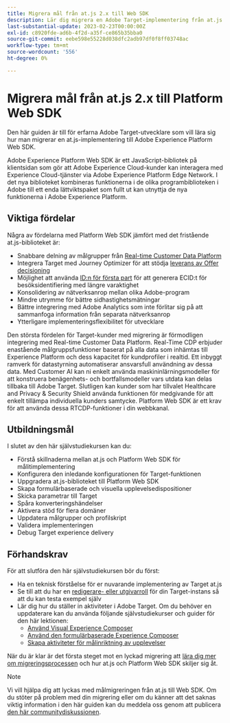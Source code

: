 ```yaml
---
title: Migrera mål från at.js 2.x till Web SDK
description: Lär dig migrera en Adobe Target-implementering från at.js 2.x till Adobe Experience Platform Web SDK. Exempel på ämnen är att läsa in JavaScript-biblioteket, skicka parametrar, renderingsaktiviteter och andra viktiga bildtexter.
last-substantial-update: 2023-02-23T00:00:00Z
exl-id: c8920fde-ad6b-4f2d-a35f-ce865b35bba0
source-git-commit: eebe598e55228d038dfc2adb97df0f8ff03748ac
workflow-type: tm+mt
source-wordcount: '556'
ht-degree: 0%

---
```


# Migrera mål från at.js 2.x till Platform Web SDK

Den här guiden är till för erfarna Adobe Target-utvecklare som vill lära sig hur man migrerar en at.js-implementering till Adobe Experience Platform Web SDK.

Adobe Experience Platform Web SDK är ett JavaScript-bibliotek på klientsidan som gör att Adobe Experience Cloud-kunder kan interagera med Experience Cloud-tjänster via Adobe Experience Platform Edge Network. I det nya biblioteket kombineras funktionerna i de olika programbiblioteken i Adobe till ett enda lättviktspaket som fullt ut kan utnyttja de nya funktionerna i Adobe Experience Platform.

## Viktiga fördelar

Några av fördelarna med Platform Web SDK jämfört med det fristående at.js-biblioteket är:

* Snabbare delning av målgrupper från [Real-time Customer Data Platform](https://experienceleague.adobe.com/docs/platform-learn/tutorials/experience-cloud/next-hit-personalization.html)
* Integrera Target med Journey Optimizer för att stödja [leverans av Offer decisioning](https://experienceleague.adobe.com/docs/target/using/integrate/ajo/offer-decision.html)
* Möjlighet att använda [ID:n för första part](https://experienceleague.adobe.com/docs/platform-learn/data-collection/edge-network/generate-first-party-device-ids.html) för att generera ECID:t för besöksidentifiering med längre varaktighet
* Konsolidering av nätverksanrop mellan olika Adobe-program
* Mindre utrymme för bättre sidhastighetsmätningar
* Bättre integrering med Adobe Analytics som inte förlitar sig på att sammanfoga information från separata nätverksanrop
* Ytterligare implementeringsflexibilitet för utvecklare

Den största fördelen för Target-kunder med migrering är förmodligen integrering med Real-time Customer Data Platform. Real-Time CDP erbjuder enastående målgruppsfunktioner baserat på alla data som inhämtas till Experience Platform och dess kapacitet för kundprofiler i realtid. Ett inbyggt ramverk för datastyrning automatiserar ansvarsfull användning av dessa data. Med Customer AI kan ni enkelt använda maskininlärningsmodeller för att konstruera benägenhets- och bortfallsmodeller vars utdata kan delas tillbaka till Adobe Target. Slutligen kan kunder som har tillvalet Healthcare and Privacy &amp; Security Shield använda funktionen för medgivande för att enkelt tillämpa individuella kunders samtycke. Platform Web SDK är ett krav för att använda dessa RTCDP-funktioner i din webbkanal.

## Utbildningsmål

I slutet av den här självstudiekursen kan du:

* Förstå skillnaderna mellan at.js och Platform Web SDK för målitimplementering
* Konfigurera den inledande konfigurationen för Target-funktionen
* Uppgradera at.js-biblioteket till Platform Web SDK
* Skapa formulärbaserade och visuella upplevelsedispositioner
* Skicka parametrar till Target
* Spåra konverteringshändelser
* Aktivera stöd för flera domäner
* Uppdatera målgrupper och profilskript
* Validera implementeringen
* Debug Target experience delivery


## Förhandskrav

För att slutföra den här självstudiekursen bör du först:

* Ha en teknisk förståelse för er nuvarande implementering av Target at.js
* Se till att du har en [redigerare- eller utgivarroll](https://experienceleague.adobe.com/docs/target/using/administer/manage-users/enterprise/properties-overview.html#section_8C425E43E5DD4111BBFC734A2B7ABC80) för din Target-instans så att du kan testa exempel själv
* Lär dig hur du ställer in aktiviteter i Adobe Target. Om du behöver en uppdaterare kan du använda följande självstudiekurser och guider för den här lektionen:
   * [Använd Visual Experience Composer](https://experienceleague.adobe.com/docs/target-learn/tutorials/experiences/use-the-visual-experience-composer.html)
   * [Använd den formulärbaserade Experience Composer](https://experienceleague.adobe.com/docs/target-learn/tutorials/experiences/use-the-form-based-experience-composer.html)
   * [Skapa aktiviteter för målinriktning av upplevelser](https://experienceleague.adobe.com/docs/target-learn/tutorials/activities/create-experience-targeting-activities.html)

När du är klar är det första steget mot en lyckad migrering att [lära dig mer om migreringsprocessen](migration-overview.md) och hur at.js och Platform Web SDK skiljer sig åt.

>[!NOTE]
>
>Vi vill hjälpa dig att lyckas med målmigreringen från at.js till Web SDK. Om du stöter på problem med din migrering eller om du känner att det saknas viktig information i den här guiden kan du meddela oss genom att publicera [den här communitydiskussionen](https://experienceleaguecommunities.adobe.com/t5/adobe-experience-platform-data/tutorial-discussion-migrate-target-from-at-js-to-web-sdk/m-p/575587#M463).
